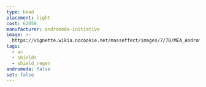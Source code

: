 ```yaml
---
type: head
placement: light
cost: 62050
manufacturer: andromeda-initiative
image: >-
  https://vignette.wikia.nocookie.net/masseffect/images/7/70/MEA_Andromeda_Elite_Helmet.png/revision/latest/scale-to-width-down/350?cb=20180505205348
tags:
  - ac
  - shields
  - shield_regen
andromeda: false
set: false
---
```

